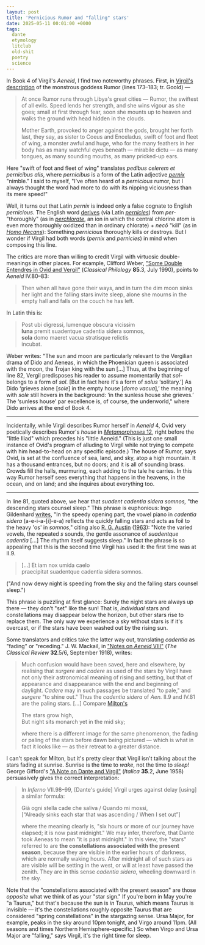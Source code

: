 ```yaml
---
layout: post
title: 'Pernicious Rumor and "falling" stars'
date: 2025-05-11 00:01:00 +0000
tags:
  dante
  etymology
  litclub
  old-shit
  poetry
  science
---
```


In Book 4 of Virgil's _Aeneid_, I find two noteworthy phrases.
First, in [Virgil's description](https://archive.org/details/virgilwithenglis01virg/page/408)
of the monstrous goddess Rumor (lines 173–183; tr. Goold) —

> At once Rumor runs through Libya's great cities — Rumor, the swiftest
> of all evils. Speed lends her strength, and she wins vigour as she goes;
> small at first through fear, soon she mounts up to heaven and walks
> the ground with head hidden in the clouds.
>
> Mother Earth, provoked to anger against the gods, brought her forth
> last, they say, as sister to Coeus and Enceladus, swift of foot and
> fleet of wing, a monster awful and huge, who for the many feathers
> in her body has as many watchful eyes beneath — mirabile dictu — as many
> tongues, as many sounding mouths, as many pricked-up ears.

Here "swift of foot and fleet of wing" translates _pedibus celerem et pernicibus alis_,
where _pernicibus_ is a form of the Latin adjective
[_pernix_](https://en.wiktionary.org/wiki/pernix#Latin) "nimble."
I said to myself, "I've often heard of a _pernicious_ rumor, but I always
thought the word had more to do with its nipping viciousness than its mere speed!"

Well, it turns out that Latin _pernix_ is indeed only a false cognate
to English _pernicious_. The English word
[derives](https://www.etymonline.com/word/pernicious)
(via Latin [_pernicies_](https://en.wiktionary.org/wiki/pernicies))
from _per-_ "thoroughly" (as in [_perchlorate_](https://en.wikipedia.org/wiki/Oxyanion#Naming),
an ion in which the central chlorine atom is even more thoroughly oxidized than in ordinary chlorate) + _necō_ "kill"
(as in [_Homo Necans_](https://en.wikipedia.org/wiki/Homo_Necans)): Something _pernicious_
thoroughly kills or destroys. But I wonder if Virgil had both words (_pernix_ and _pernicies_)
in mind when composing this line.

The critics are more than willing to credit Virgil with virtuosic double-meanings
in other places. For example, Clifford Weber, ["Some Double Entendres in Ovid and Vergil"](https://www.jstor.org/stable/270144)
(_Classical Philology_ <b>85</b>.3, July 1990), points to _Aeneid_ IV.80–83:

> Then when all have gone their ways, and in turn the dim moon sinks her light and the
> falling stars invite sleep, alone she mourns in the empty hall and falls on the couch
> he has left.

In Latin this is:

> Post ubi digressi, lumenque obscura vicissim  
> <b>luna</b> premit suadentque cadentia sidera somnos,  
> <b>sola</b> domo maeret vacua stratisque relictis  
> incubat.

Weber writes: "The sun and moon are particularly relevant to the Vergilian drama of Dido and Aeneas,
in which the Phoenician queen is associated with the moon, the Trojan king with the sun [...]
Thus, at the beginning of line 82, Vergil predisposes his reader to assume momentarily that _sol-_
belongs to a form of _sol_. [But in fact here it's a form of _solus_ ‘solitary.’]
As Dido ‘grieves alone [_sole_] in the empty house [_domo vacua_],’ the meaning with _sole_ still hovers
in the background: ‘in the sunless house she grieves.’ The ‘sunless house’ par excellence
is, of course, the underworld," where Dido arrives at the end of Book 4.

---

Incidentally, while Virgil describes Rumor herself in _Aeneid_ 4, Ovid very poetically describes
Rumor's _house_ in [_Metamorphoses_ 12](https://www.poetryintranslation.com/PITBR/Latin/Metamorph12.php#anchor_Toc64105762),
right before the "little Iliad" which precedes his "little Aeneid." (This is just one small instance of
Ovid's program of alluding to Virgil while not trying to compete with him head-to-head on any specific episode.)
The house of Rumor, says Ovid, is set at the confluence of sea, land, and sky, atop a high mountain.
It has a thousand entrances, but no doors; and it is all of sounding brass. Crowds fill the halls, murmuring,
each adding to the tale he carries. In this way Rumor herself sees everything that happens in the heavens,
in the ocean, and on land; and she inquires about everything too.

---

In line 81, quoted above, we hear that _suadent cadentia sidera somnos,_ "the descending stars counsel sleep."
This phrase is euphonious: Ingo Gildenhard [writes](https://books.openedition.org/obp/1934#para-171),
"In the speedy opening part, the vowel piano in _cadentia sidera_ (a-e-i-a-[i]-e-a) reflects the quickly falling
stars and acts as foil to the heavy 'os' in _somnos_," citing also [R. G. Austin](https://www.wikidata.org/wiki/Q1715353)
([1963](https://archive.org/details/austin-vergili-maronis-aeneidos-liber-quartus/page/47)):
"Note the varied vowels, the repeated _s_ sounds, the gentle assonance of _suadentque cadentia_ [...]
The rhythm itself suggests sleep." In fact the phrase is so appealing that this is the second time
Virgil has used it: the first time was at II.9.

> [...] Et iam nox umida caelo  
> praecipitat suadentque cadentia sidera somnos.

("And now dewy night is speeding from the sky and the falling stars counsel sleep.")

This phrase is puzzling at first glance: Surely the night stars are always up there — they don’t "set" like the sun!
That is, _individual_ stars and constellations may disappear below the horizon, but other stars rise to replace
them. The only way we experience a sky without stars is if it's overcast, or if the stars have been
washed out by the rising sun.

Some translators and critics take the latter way out, translating _cadentia_ as "fading" or "receding."
J. W. Mackail, in ["Notes on _Aeneid_ VIII"](https://www.jstor.org/stable/699724)
(_The Classical Review_ <b>32</b>.5/6, September 1918), writes:

> Much confusion would have been saved, here and elsewhere, by realising that _surgere_
> and _cadere_ as used of the stars by Virgil have not only their astronomical meaning
> of rising and setting, but that of appearance and disappearance with the end and
> beginning of daylight. _Cadere_ may in such passages be translated "to pale,"
> and _surgere_ "to shine out." Thus the _cadentia sidera_ of _Aen._ II.9 and
> IV.81 are the paling stars. [...] Compare [Milton's](https://archive.org/details/comus01miltgoog/page/n69)
>
> The stars grow high,  
> But night sits monarch yet in the mid sky;  
>
> where there is a different image for the same phenomenon, the fading or paling
> of the stars before dawn being pictured — which is what in fact it looks like —
> as their retreat to a greater distance.

I can't speak for Milton, but it's pretty clear that Virgil isn't talking about the
stars fading at sunrise. Sunrise is the time to _wake_, not the time to _sleep!_
George Gifford's ["A Note on Dante and Virgil"](https://www.jstor.org/stable/477488) (_Italica_ <b>35</b>.2, June 1958)
persuasively gives the correct interpretation:

> In _Inferno_ VII.98–99, [Dante's guide] Virgil urges against delay [using] a similar formula:
>
> Già ogni stella cade che saliva / Quando mi mossi,  
> [“Already sinks each star that was ascending / When I set out”]
>
> where the meaning clearly is, "six hours or more of our journey
> have elapsed; it is now past midnight." We may infer, therefore,
> that Dante took Aeneas to mean "it is past midnight." In this
> view, the "stars" referred to are <b>the constellations associated with the present season</b>,
> because they are visible in the earlier hours of
> darkness, which are normally waking hours. After midnight all of
> such stars as are visible will be setting in the west, or will at least
> have passed the zenith. They are in this sense _cadentia sidera_,
> wheeling downward in the sky.

Note that the "constellations associated with the present season" are those _opposite_ what we
think of as your "star sign." If you're born in May you're "a Taurus," but that's because the
sun is _in_ Taurus, which means Taurus is invisible — it's the constellations roughly opposite
Taurus that are considered "spring constellations" in the stargazing sense. Ursa Major, for example,
peaks in the sky around 10pm tonight, and Virgo around 11pm. (All seasons and times
Northern Hemisphere–specific.) So when Virgo and Ursa Major are "falling," says Virgil,
it's the right time for sleep.
